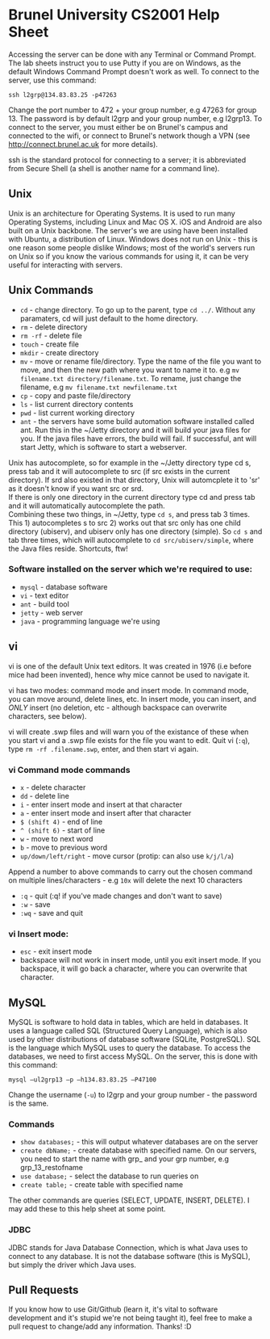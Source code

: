 # Brunel University CS2001 Help Sheet

Accessing the server can be done with any Terminal or Command Prompt. The lab sheets instruct you to use Putty if you are on Windows, as the default Windows Command Prompt doesn't work as well. To connect to the server, use this command:

    ssh l2grp@134.83.83.25 -p47263

Change the port number to 472 + your group number, e.g 47263 for group 13. The password is by default l2grp and your group number, e.g l2grp13. To connect to the server, you must either be on Brunel's campus and connected to the wifi, or connect to Brunel's network though a VPN (see http://connect.brunel.ac.uk for more details).  

ssh is the standard protocol for connecting to a server; it is abbreviated from Secure Shell (a shell is another name for a command line).

## Unix

Unix is an architecture for Operating Systems. It is used to run many Operating Systems, including Linux and Mac OS X. iOS and Android are also built on a Unix backbone. The server's we are using have been installed with Ubuntu, a distribution of Linux. Windows does not run on Unix - this is one reason some people dislike Windows; most of the world's servers run on Unix so if you know the various commands for using it, it can be very useful for interacting with servers.

## Unix Commands

- `cd` - change directory. To go up to the parent, type `cd ../`. Without any paramaters, cd will just default to the home directory.
- `rm` - delete directory
- `rm -rf` - delete file
- `touch` - create file
- `mkdir` - create directory
- `mv` - move or rename file/directory. Type the name of the file you want to move, and then the new path where you want to name it to. e.g `mv filename.txt directory/filename.txt`. To rename, just change the filename, e.g `mv filename.txt newfilename.txt`
- `cp` - copy and paste file/directory
- `ls` - list current directory contents
- `pwd` - list current working directory
- `ant` - the servers have some build automation software installed called ant. Run this in the ~/Jetty directory and it will build your java files for you. If the java files have errors, the build will fail. If successful, ant will start Jetty, which is software to start a webserver.

Unix has autocomplete, so for example in the ~/Jetty directory type cd s, press tab and it will autocomplete to src (if src exists in the current directory). If srd also existed in that directory, Unix will automcplete it to 'sr' as it doesn't know if you want src or srd.  
If there is only one directory in the current directory type cd and press tab and it will automatically autocomplete the path.  
Combining these two things, in ~/Jetty, type `cd s`, and press tab 3 times. This 1) autocompletes s to src 2) works out that src only has one child directory (ubiserv), and ubiserv only has one directory (simple). So `cd s` and tab three times, which will autocomplete to `cd src/ubiserv/simple`, where the Java files reside. Shortcuts, ftw!  

### Software installed on the server which we're required to use:
- `mysql` - database software
- `vi` - text editor
- `ant` - build tool
- `jetty` - web server
- `java` - programming language we're using

## vi

vi is one of the default Unix text editors. It was created in 1976 (i.e before mice had been invented), hence why mice cannot be used to navigate it.  

vi has two modes: command mode and insert mode. In command mode, you can move around, delete lines, etc. In insert mode, you can insert, and *ONLY* insert (no deletion, etc - although backspace can overwrite characters, see below).  

vi will create .swp files and will warn you of the existance of these when you start vi and a .swp file exists for the file you want to edit. Quit vi (`:q`), type `rm -rf .filename.swp`, enter, and then start vi again.  

### vi Command mode commands 

- `x` - delete character
- `dd` - delete line
- `i` - enter insert mode and insert at that character
- `a` - enter insert mode and insert after that character
- `$ (shift 4)` - end of line
- `^ (shift 6)` - start of line
- `w` - move to next word
- `b` - move to previous word
- `up/down/left/right` - move cursor (protip: can also use `k/j/l/a`)

Append a number to above commands to carry out the chosen command on multiple lines/characters - e.g `10x` will delete the next 10 characters

- `:q` - quit (:q! if you've made changes and don't want to save)
- `:w` - save
- `:wq` - save and quit

### vi Insert mode:
- `esc` - exit insert mode
- backspace will not work in insert mode, until you exit insert mode. If you backspace, it will go back a character, where you can overwrite that character.

## MySQL

MySQL is software to hold data in tables, which are held in databases. It uses a language called SQL (Structured Query Language), which is also used by other distributions of database software (SQLite, PostgreSQL). SQL is the language which MySQL uses to query the database. To access the databases, we need to first access MySQL. On the server, this is done with this command:

    mysql –ul2grp13 –p –h134.83.83.25 –P47100

Change the username (`-u`) to l2grp and your group number - the password is the same.

### Commands
- `show databases;` - this will output whatever databases are on the server
- `create dbName;` - create database with specified name. On our servers, you need to start the name with grp_ and your grp number, e.g grp_13_restofname
- `use database;` - select the database to run queries on
- `create table;` - create table with specified name

The other commands are queries (SELECT, UPDATE, INSERT, DELETE). I may add these to this help sheet at some point.

### JDBC
JDBC stands for Java Database Connection, which is what Java uses to connect to any database. It is not the database software (this is MySQL), but simply the driver which Java uses.

## Pull Requests
If you know how to use Git/Github (learn it, it's vital to software development and it's stupid we're not being taught it), feel free to make a pull request to change/add any information. Thanks! :D

